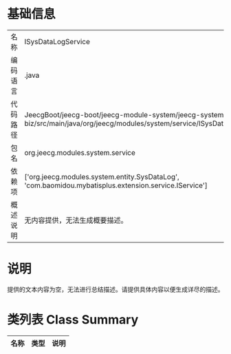 # 基础信息

|      |      |
|------|------|
| 名称 | ISysDataLogService |
| 编码语言 | .java |
| 代码路径 | JeecgBoot/jeecg-boot/jeecg-module-system/jeecg-system-biz/src/main/java/org/jeecg/modules/system/service/ISysDataLogService.java |
| 包名 | org.jeecg.modules.system.service |
| 依赖项 | ['org.jeecg.modules.system.entity.SysDataLog', 'com.baomidou.mybatisplus.extension.service.IService'] |
| 概述说明 | 无内容提供，无法生成概要描述。 |

# 说明

提供的文本内容为空，无法进行总结描述。请提供具体内容以便生成详尽的描述。

# 类列表 Class Summary

| 名称   | 类型  | 说明 |
|-------|------|-------------|




